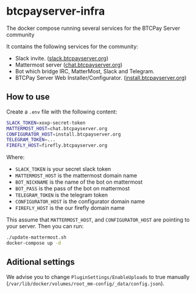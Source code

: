 # btcpayserver-infra
The docker compose running several services for the BTCPay Server community

It contains the following services for the community:

* Slack invite.  ([slack.btcpayserver.org](https://slack.btcpayserver.org))
* Mattermost server ([chat.btcpayserver.org](https://chat.btcpayserver.org))
* Bot which bridge IRC, MatterMost, Slack and Telegram.
* BTCPay Server Web Installer/Configurator.  ([install.btcpayserver.org](https://install.btcpayserver.org))

## How to use

Create a `.env` file with the following content:

```bash
SLACK_TOKEN=xoxp-secret-token
MATTERMOST_HOST=chat.btcpayserver.org
CONFIGURATOR_HOST=install.btcpayserver.org
TELEGRAM_TOKEN=...
FIREFLY_HOST=firefly.btcpayserver.org
```
Where: 
* `SLACK_TOKEN` is your secret slack token
* `MATTERMOST_HOST` is the mattermost domain name
* `BOT_NICKNAME` is the name of the bot on mattermost
* `BOT_PASS` is the pass of the bot on mattermost
* `TELEGRAM_TOKEN` is the telegram token
* `CONFIGURATOR_HOST` is the configurator domain name
* `FIREFLY_HOST` is the our firefly domain name


This assume that `MATTERMOST_HOST`, and `CONFIGURATOR_HOST` are pointing to your server.
Then you can run:

```bash
./update-mattermost.sh
docker-compose up -d
```

## Aditional settings

We advise you to change `PluginSettings/EnableUploads` to true manually (`/var/lib/docker/volumes/root_mm-config/_data/config.json`).

